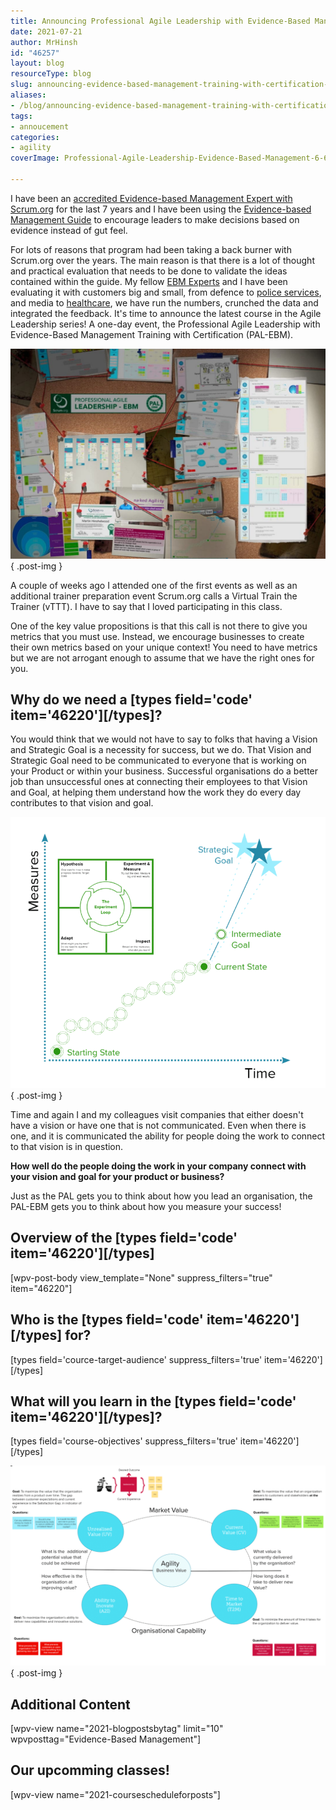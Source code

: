 ```yaml
---
title: Announcing Professional Agile Leadership with Evidence-Based Management Training  (PAL-EBM) from Scrum.org
date: 2021-07-21
author: MrHinsh
id: "46257"
layout: blog
resourceType: blog
slug: announcing-evidence-based-management-training-with-certification-from-scrum-org
aliases:
- /blog/announcing-evidence-based-management-training-with-certification-from-scrum-org
tags:
- annoucement
categories:
- agility
coverImage: Professional-Agile-Leadership-Evidence-Based-Management-6-6.jpg

---
```



I have been an [accredited Evidence-based Management Expert with Scrum.org](https://www.scrum.org/ebm-experts) for the last 7 years and I have been using the [Evidence-based Management Guide](https://nkdagility.com/the-evidence-based-management-guide-measuring-value-to-enable-improvement-and-agility/) to encourage leaders to make decisions based on evidence instead of gut feel.

For lots of reasons that program had been taking a back burner with Scrum.org over the years. The main reason is that there is a lot of thought and practical evaluation that needs to be done to validate the ideas contained within the guide. My fellow [EBM Experts](https://www.scrum.org/ebm-experts) and I have been evaluating it with customers big and small, from defence to [police services](https://nkdagility.com/blog/professional-organisational-change-ghana-police-service/), and media to [healthcare](https://nkdagility.com/blog/professional-scrum-everyone-organisation/), we have run the numbers, crunched the data and integrated the feedback. It's time to announce the latest course in the Agile Leadership series! A one-day event, the Professional Agile Leadership with Evidence-Based Management Training with Certification (PAL-EBM).

![](images/Professional-Agile-Leadership-Evidence-Based-Management-1080x720-5-5.jpg)
{ .post-img }

A couple of weeks ago I attended one of the first events as well as an additional trainer preparation event Scrum.org calls a Virtual Train the Trainer (vTTT). I have to say that I loved participating in this class.

One of the key value propositions is that this call is not there to give you metrics that you must use. Instead, we encourage businesses to create their own metrics based on your unique context! You need to have metrics but we are not arrogant enough to assume that we have the right ones for you.

## Why do we need a \[types field='code' item='46220'\]\[/types\]?

You would think that we would not have to say to folks that having a Vision and Strategic Goal is a necessity for success, but we do. That Vision and Strategic Goal need to be communicated to everyone that is working on your Product or within your business. Successful organisations do a better job than unsuccessful ones at connecting their employees to that Vision and Goal, at helping them understand how the work they do every day contributes to that vision and goal.

![](images/image-837x720-3-4.png)
{ .post-img }

Time and again I and my colleagues visit companies that either doesn't have a vision or have one that is not communicated. Even when there is one, and it is communicated the ability for people doing the work to connect to that vision is in question.

**How well do the people doing the work in your company connect with your vision and goal for your product or business?**

Just as the PAL gets you to think about how you lead an organisation, the PAL-EBM gets you to think about how you measure your success!

## Overview of the \[types field='code' item='46220'\]\[/types\] 

\[wpv-post-body view_template="None" suppress_filters="true" item="46220"\]

## Who is the \[types field='code' item='46220'\]\[/types\] for?

\[types field='cource-target-audience' suppress_filters='true' item='46220'\]\[/types\]

## What will you learn in the \[types field='code' item='46220'\]\[/types\]?

\[types field='course-objectives' suppress_filters='true' item='46220'\]\[/types\]

![](images/image-1-1133x720-1-1.png)
{ .post-img }

## Additional Content

\[wpv-view name="2021-blogpostsbytag" limit="10" wpvposttag="Evidence-Based Management"\]

## Our upcomming classes!

\[wpv-view name="2021-coursescheduleforposts"\]


